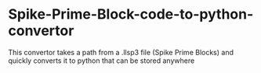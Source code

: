 # Spike-Prime-Block-code-to-python-convertor
This convertor takes a path from a .llsp3 file (Spike Prime Blocks)  and quickly converts it to python that can be stored anywhere

